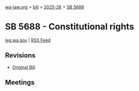 [wa-law.org](/) > [bill](/bill/) > [2025-26](/bill/2025-26/) > [SB 5688](/bill/2025-26/sb/5688/)

# SB 5688 - Constitutional rights
[leg.wa.gov](https://app.leg.wa.gov/billsummary?BillNumber=5688&Year=2025&Initiative=false) | [RSS Feed](./rss.xml)

## Revisions
* [Original Bill](1/)

## Meetings